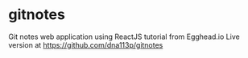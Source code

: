 # gitnotes
Git notes web application using ReactJS tutorial from Egghead.io
Live version at https://github.com/dna113p/gitnotes
